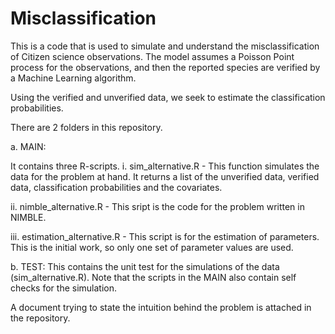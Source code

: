 # Misclassification

This is a code that is used to simulate and understand the misclassification of Citizen science observations. 
The model assumes a Poisson Point process for the observations, and then the reported species are verified by a Machine Learning algorithm. 

Using the verified and unverified data, we seek to estimate the classification probabilities.

There are 2 folders in this repository. 

a. MAIN:

It contains three R-scripts. 
i. sim_alternative.R - This function simulates the data for the problem at hand. It returns a list of the unverified data, verified data, 
classification probabilities and the covariates.

ii. nimble_alternative.R - This sript is the code for the problem written in NIMBLE.

iii. estimation_alternative.R - This script is for the estimation of parameters. This is the initial work, so only one set of parameter values are used.

b. TEST:
This contains the unit test for the simulations of the data (sim_alternative.R). Note that the scripts in the MAIN also contain self checks for the simulation.

A document trying to state the intuition behind the problem is attached in the repository.
